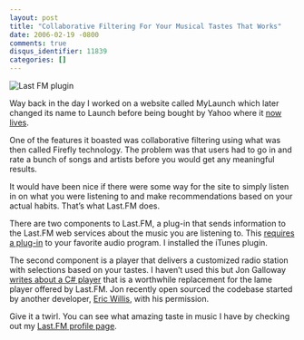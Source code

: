 ```yaml
---
layout: post
title: "Collaborative Filtering For Your Musical Tastes That Works"
date: 2006-02-19 -0800
comments: true
disqus_identifier: 11839
categories: []
---
```

![Last FM plugin](http://haacked.com/images/psplugin.png)

Way back in the day I worked on a website called MyLaunch which later
changed its name to Launch before being bought by Yahoo where it [now
lives](http://music.yahoo.com/ "Launch").

One of the features it boasted was collaborative filtering using what
was then called Firefly technology. The problem was that users had to go
in and rate a bunch of songs and artists before you would get any
meaningful results.

It would have been nice if there were some way for the site to simply
listen in on what you were listening to and make recommendations based
on your actual habits. That’s what Last.FM does.

There are two components to Last.FM, a plug-in that sends information to
the Last.FM web services about the music you are listening to. This
[requires a
plug-in](http://www.last.fm/postsignup.php "Last.FM Plugins") to your
favorite audio program. I installed the iTunes plugin.

The second component is a player that delivers a customized radio
station with selections based on your tastes. I haven’t used this but
Jon Galloway [writes about a C\#
player](http://weblogs.asp.net/jgalloway/archive/2006/02/19/438544.aspx "Last.FM Player")
that is a worthwhile replacement for the lame player offered by Last.FM.
Jon recently open sourced the codebase started by another developer,
[Eric Willis](http://www.fairlyrealistic.com/ "Eric Willis's Blog"),
with his permission.

Give it a twirl. You can see what amazing taste in music I have by
checking out my [Last.FM profile
page](http://www.last.fm/user/haacked/ "My Last.FM Profile Page").

